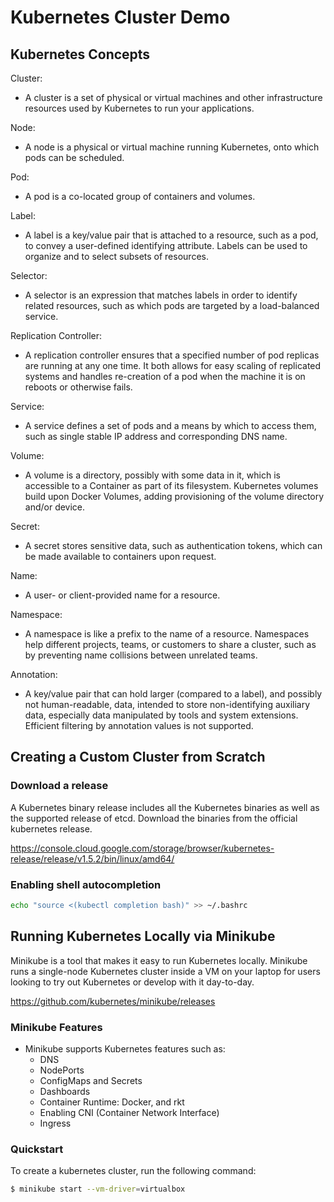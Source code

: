 # Kubernetes Cluster Demo

## Kubernetes Concepts

Cluster:
  - A cluster is a set of physical or virtual machines and other infrastructure resources used by Kubernetes to run your applications.

Node:
  - A node is a physical or virtual machine running Kubernetes, onto which pods can be scheduled.

Pod:
  - A pod is a co-located group of containers and volumes.

Label:
  - A label is a key/value pair that is attached to a resource, such as a pod, to convey a user-defined identifying attribute. Labels can be used to organize and to select subsets of resources.

Selector:
  - A selector is an expression that matches labels in order to identify related resources, such as which pods are targeted by a load-balanced service.

Replication Controller:
  - A replication controller ensures that a specified number of pod replicas are running at any one time. It both allows for easy scaling of replicated systems and handles re-creation of a pod when the machine it is on reboots or otherwise fails.

Service:
  - A service defines a set of pods and a means by which to access them, such as single stable IP address and corresponding DNS name.

Volume:
  - A volume is a directory, possibly with some data in it, which is accessible to a Container as part of its filesystem. Kubernetes volumes build upon Docker Volumes, adding provisioning of the volume directory and/or device.

Secret:
  - A secret stores sensitive data, such as authentication tokens, which can be made available to containers upon request.

Name:
  - A user- or client-provided name for a resource.

Namespace:
  - A namespace is like a prefix to the name of a resource. Namespaces help different projects, teams, or customers to share a cluster, such as by preventing name collisions between unrelated teams.

Annotation:
  - A key/value pair that can hold larger (compared to a label), and possibly not human-readable, data, intended to store non-identifying auxiliary data, especially data manipulated by tools and system extensions. Efficient filtering by annotation values is not supported.

## Creating a Custom Cluster from Scratch

### Download a release

A Kubernetes binary release includes all the Kubernetes binaries as well as the supported release of etcd. Download the binaries from the official kubernetes release.

https://console.cloud.google.com/storage/browser/kubernetes-release/release/v1.5.2/bin/linux/amd64/

### Enabling shell autocompletion

```bash
echo "source <(kubectl completion bash)" >> ~/.bashrc
```

## Running Kubernetes Locally via Minikube

Minikube is a tool that makes it easy to run Kubernetes locally. Minikube runs a single-node Kubernetes cluster inside a VM on your laptop for users looking to try out Kubernetes or develop with it day-to-day.

https://github.com/kubernetes/minikube/releases

### Minikube Features

  - Minikube supports Kubernetes features such as:
    - DNS
    - NodePorts
    - ConfigMaps and Secrets
    - Dashboards
    - Container Runtime: Docker, and rkt
    - Enabling CNI (Container Network Interface)
    - Ingress

### Quickstart

To create a kubernetes cluster, run the following command:

```bash
$ minikube start --vm-driver=virtualbox
```
